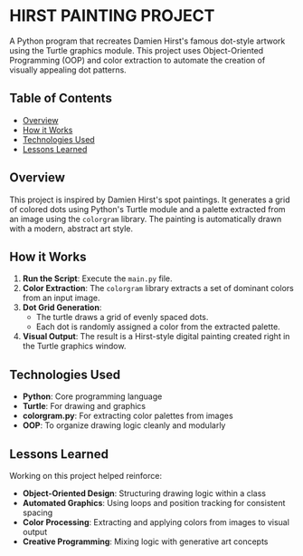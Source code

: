 # HIRST PAINTING PROJECT

A Python program that recreates Damien Hirst's famous dot-style artwork using the Turtle graphics module. This project uses Object-Oriented Programming (OOP) and color extraction to automate the creation of visually appealing dot patterns.

## Table of Contents

- [Overview](#overview)
- [How it Works](#how-it-works)
- [Technologies Used](#technologies-used)
- [Lessons Learned](#lessons-learned)

## Overview

This project is inspired by Damien Hirst's spot paintings. It generates a grid of colored dots using Python's Turtle module and a palette extracted from an image using the `colorgram` library. The painting is automatically drawn with a modern, abstract art style.

## How it Works

1. **Run the Script**: Execute the `main.py` file.
2. **Color Extraction**: The `colorgram` library extracts a set of dominant colors from an input image.
3. **Dot Grid Generation**:
   - The turtle draws a grid of evenly spaced dots.
   - Each dot is randomly assigned a color from the extracted palette.
4. **Visual Output**: The result is a Hirst-style digital painting created right in the Turtle graphics window.

## Technologies Used

- **Python**: Core programming language
- **Turtle**: For drawing and graphics
- **colorgram.py**: For extracting color palettes from images
- **OOP**: To organize drawing logic cleanly and modularly

## Lessons Learned

Working on this project helped reinforce:

- **Object-Oriented Design**: Structuring drawing logic within a class
- **Automated Graphics**: Using loops and position tracking for consistent spacing
- **Color Processing**: Extracting and applying colors from images to visual output
- **Creative Programming**: Mixing logic with generative art concepts
